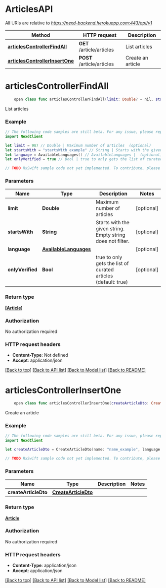 # ArticlesAPI

All URIs are relative to *https://nexd-backend.herokuapp.com:443/api/v1*

Method | HTTP request | Description
------------- | ------------- | -------------
[**articlesControllerFindAll**](ArticlesAPI.md#articlescontrollerfindall) | **GET** /article/articles | List articles
[**articlesControllerInsertOne**](ArticlesAPI.md#articlescontrollerinsertone) | **POST** /article/articles | Create an article


# **articlesControllerFindAll**
```swift
    open class func articlesControllerFindAll(limit: Double? = nil, startsWith: String? = nil, language: AvailableLanguages? = nil, onlyVerified: Bool? = nil) -> Observable<[Article]>
```

List articles

### Example 
```swift
// The following code samples are still beta. For any issue, please report via http://github.com/OpenAPITools/openapi-generator/issues/new
import NexdClient

let limit = 987 // Double | Maximum number of articles  (optional)
let startsWith = "startsWith_example" // String | Starts with the given string. Empty string does not filter. (optional)
let language = AvailableLanguages() // AvailableLanguages |  (optional)
let onlyVerified = true // Bool | true to only gets the list of curated articles (default: true) (optional)

// TODO RxSwift sample code not yet implemented. To contribute, please open a ticket via http://github.com/OpenAPITools/openapi-generator/issues/new
```

### Parameters

Name | Type | Description  | Notes
------------- | ------------- | ------------- | -------------
 **limit** | **Double** | Maximum number of articles  | [optional] 
 **startsWith** | **String** | Starts with the given string. Empty string does not filter. | [optional] 
 **language** | [**AvailableLanguages**](.md) |  | [optional] 
 **onlyVerified** | **Bool** | true to only gets the list of curated articles (default: true) | [optional] 

### Return type

[**[Article]**](Article.md)

### Authorization

No authorization required

### HTTP request headers

 - **Content-Type**: Not defined
 - **Accept**: application/json

[[Back to top]](#) [[Back to API list]](../README.md#documentation-for-api-endpoints) [[Back to Model list]](../README.md#documentation-for-models) [[Back to README]](../README.md)

# **articlesControllerInsertOne**
```swift
    open class func articlesControllerInsertOne(createArticleDto: CreateArticleDto) -> Observable<Article>
```

Create an article

### Example 
```swift
// The following code samples are still beta. For any issue, please report via http://github.com/OpenAPITools/openapi-generator/issues/new
import NexdClient

let createArticleDto = CreateArticleDto(name: "name_example", language: "language_example") // CreateArticleDto | 

// TODO RxSwift sample code not yet implemented. To contribute, please open a ticket via http://github.com/OpenAPITools/openapi-generator/issues/new
```

### Parameters

Name | Type | Description  | Notes
------------- | ------------- | ------------- | -------------
 **createArticleDto** | [**CreateArticleDto**](CreateArticleDto.md) |  | 

### Return type

[**Article**](Article.md)

### Authorization

No authorization required

### HTTP request headers

 - **Content-Type**: application/json
 - **Accept**: application/json

[[Back to top]](#) [[Back to API list]](../README.md#documentation-for-api-endpoints) [[Back to Model list]](../README.md#documentation-for-models) [[Back to README]](../README.md)

